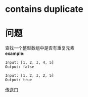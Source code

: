 # contains duplicate
# 问题
查找一个整型数组中是否有重复元素  
**example:**
```
Input: [1, 2, 3, 4, 5]
Output: false

Input: [1, 2, 3, 2, 5]
Output: true
```

[传送门](https://leetcode.com/problems/contains-duplicate/description/)